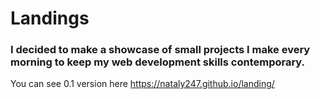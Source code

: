 # Landings

### I decided to make a showcase of small projects I make every morning to keep my web development skills contemporary.

You can see 0.1 version here https://nataly247.github.io/landing/

